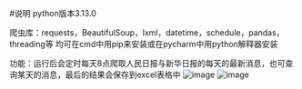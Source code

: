 #说明
python版本3.13.0

爬虫库：requests，BeautifulSoup，lxml，datetime，schedule，pandas，threading等
均可在cmd中用pip来安装或在pycharm中用python解释器安装

功能：运行后会定时每天8点爬取人民日报与新华日报的每天的最新消息，也可查询某天的消息，最后的结果会保存到excel表格中
![image](https://github.com/user-attachments/assets/7452a9ab-594b-46ed-bd46-672ed1c1644b)
![image](https://github.com/user-attachments/assets/99976f1f-ec35-4ed8-b5f8-bdc88c229701)
